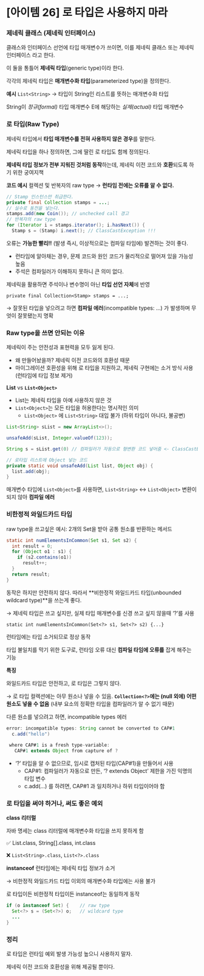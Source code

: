 # [아이템 26] 로 타입은 사용하지 마라

### 제네릭 클래스 (제네릭 인터페이스)

클래스와 인터페이스 선언에 타입 매개변수가 쓰이면, 이를 제네릭 클래스 또는 제네릭 인터페이스 라고 한다.

이 둘을 통틀어 **제네릭 타입**(generic type)이라 한다.

각각의 제네릭 타입은 **매개변수화 타입**(parameterized type)을 정의한다.

**예시**
`List<String>` → 타입이 String인 리스트를 뜻하는 매개변수화 타입

String이 *정규(formal)* 타입 매개변수 E에 해당하는 *실제(actual)* 타입 매개변수

### 로 타입(Raw Type)

제네릭 타입에서 **타입 매개변수를 전혀 사용하지 않은 경우**를 말한다.

제네릭 타입을 하나 정의하면, 그에 딸린 로 타입도 함께 정의된다. 

**제네릭 타입 정보가 전부 지워진 것처럼 동작**하는데, 제네릭 이전 코드와 **호환**되도록 하기 위한 궁여지책

**코드 예시**
컬렉션 및 반복자의 raw type → **런타임 전에는 오류를 알 수 없다.**

```java
// Stamp 인스턴스만 취급한다.
private final Collection stamps = ...;
// 실수로 동전을 넣는다.
stamps.add(new Coin()); // unchecked call 경고
// 반복자의 raw type
for (Iterator i = stamps.iterator(); i.hasNext()) {
  Stamp s = (Stamp) i.next(); // ClassCastException !!!
```

오류는 **가능한 빨리!!** (발생 즉시, 이상적으로는 컴파일 타임에) 발견하는 것이 좋다.

- 런타임에 알아채는 경우, 문제 코드와 원인 코드가 물리적으로 떨어져 있을 가능성 높음
- 주석은 컴파일러가 이해하지 못하니 큰 의미 없다.

제네릭을 활용하면 주석이나 변수명이 아닌 **타입 선언 자체**에 반영

`private final Collection<Stamp> stamps = ...;` 

→ 잘못된 타입을 넣으려고 하면 **컴파일 에러**(incompatible types: …) 가 발생하며 무엇이 잘못됐는지 명확

### Raw type을 쓰면 안되는 이유

제네릭이 주는 안전성과 표현력을 모두 잃게 된다.

- 왜 만들어놨을까? 제네릭 이전 코드와의 호환성 때문
- 마이그레이션 호환성을 위해 로 타입을 지원하고, 제네릭 구현에는 소거 방식 사용 (런타임에 타입 정보 제거)

**List** vs **`List<Object>`**

- List는 제네릭 타입을 아예 사용하지 않은 것
- `List<Object>`는 모든 타입을 허용한다는 명시적인 의미
    - `List<Object>` 에 `List<String>` 대입 불가 (하위 타입이 아니다, 불공변)

```java
List<String> sList = new ArrayList<>();

unsafeAdd(sList, Integer.valueOf(123));

String s = sList.get(0) // 컴파일러가 자동으로 형변환 코드 넣어줌 <- ClassCastException

// 로타입 리스트에 Object 넣는 코드
private static void unsafeAdd(List list, Object obj) {
  list.add(obj);
}
```

매개변수 타입에 `List<Object>`를 사용하면, `List<String>` ↔ `List<Object>` 변환이 되지 않아 **컴파일 에러**

### 비한정적 와일드카드 타입

raw type을 쓰고싶은 예시: 2개의 Set을 받아 공통 원소를 반환하는 메서드

```java
static int numElementsInCommon(Set s1, Set s2) {
  int result = 0;
  for (Object o1 : s1) {
    if (s2.contains(o1))
      result++;
  }
  return result;
}
```

동작은 하지만 안전하지 않다. 따라서 **비한정적 와일드카드 타입(unbounded wildcard type)**을 쓰는게 좋다.

→ 제네릭 타입은 쓰고 싶지만, 실제 타입 매개변수를 신경 쓰고 싶지 않을때 ‘?’를 사용

`static int numElementsInCommon(Set<?> s1, Set<?> s2) {...}`

런타임에는 타입 소거되므로 정상 동작

타입 불일치를 막기 위한 도구로, 런타임 오류 대신 **컴파일 타임에 오류를** 잡게 해주는 기능

**특징**

와일드카드 타입은 안전하고, 로 타입은 그렇지 않다.

→ 로 타입 컬렉션에는 아무 원소나 넣을 수 있음. **`Collection<?>`에는 (null 외에) 어떤 원소도 넣을 수 없음**
(내부 요소의 정확한 타입을 컴파일러가 알 수 없기 때문)

다른 원소를 넣으려고 하면, incompatible types 에러

```java
error: incompatible types: String cannot be converted to CAP#1
  c.add("hello")
  
 where CAP#1 is a fresh type-variable:
   CAP#1 extends Object from capture of ?
```

- ‘?’ 타입을 알 수 없으므로, 임시로 캡처된 타입(CAP#1)을 만들어서 사용
    - CAP#1: 컴파일러가 자동으로 만든, ‘? extends Object’ 제한을 가진 익명의 타입 변수
    - c.add(…) 를 하려면, CAP#1 과 일치하거나 하위 타입이어야 함

### 로 타입을 써야 하거나, 써도 좋은 예외

**class 리터럴**

자바 명세는 class 리터럴에 매개변수화 타입을 쓰지 못하게 함

✅ List.class, String[].class, int.class

❌ `List<String>.class`, `List<?>.class`

**instanceof**
런타임에는 제네릭 타입 정보가 소거

→ 비한정적 와일드카드 타입 이외의 매개변수화 타입에는 사용 불가

로 타입이든 비한정적 타입이든 instanceof는 동일하게 동작

```java
if (o instanceof Set) {    // raw type
  Set<?> s = (Set<?>) o;   // wildcard type
  ...
}
```

### 정리

로 타입은 런타임 예외 발생 가능성 높으니 사용하지 말자.

제네릭 이전 코드와 호환성을 위해 제공될 뿐이다.